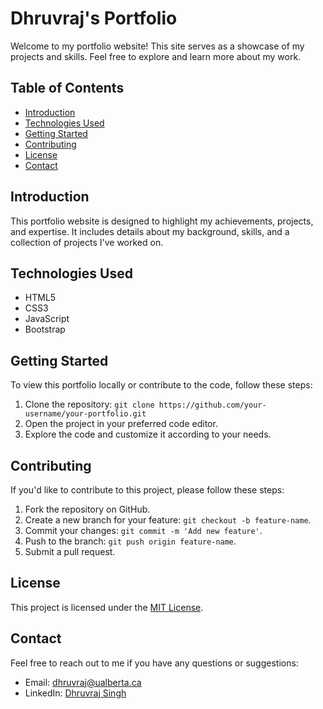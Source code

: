# Dhruvraj's Portfolio

Welcome to my portfolio website! This site serves as a showcase of my projects and skills. Feel free to explore and learn more about my work.

## Table of Contents
- [Introduction](#introduction)
- [Technologies Used](#technologies-used)
- [Getting Started](#getting-started)
- [Contributing](#contributing)
- [License](#license)
- [Contact](#contact)

## Introduction
This portfolio website is designed to highlight my achievements, projects, and expertise. It includes details about my background, skills, and a collection of projects I've worked on.


## Technologies Used
- HTML5
- CSS3
- JavaScript
- Bootstrap 

## Getting Started
To view this portfolio locally or contribute to the code, follow these steps:
1. Clone the repository: `git clone https://github.com/your-username/your-portfolio.git`
2. Open the project in your preferred code editor.
3. Explore the code and customize it according to your needs.

## Contributing
If you'd like to contribute to this project, please follow these steps:
1. Fork the repository on GitHub.
2. Create a new branch for your feature: `git checkout -b feature-name`.
3. Commit your changes: `git commit -m 'Add new feature'`.
4. Push to the branch: `git push origin feature-name`.
5. Submit a pull request.

## License
This project is licensed under the [MIT License](LICENSE).

## Contact
Feel free to reach out to me if you have any questions or suggestions:
- Email: dhruvraj@ualberta.ca
- LinkedIn: [Dhruvraj Singh](https://www.linkedin.com/in/dhruvraj-singh/)
